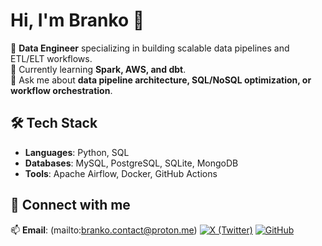 # Hi, I'm Branko 👋

🔭 **Data Engineer** specializing in building scalable data pipelines and ETL/ELT workflows.  
🌱 Currently learning **Spark, AWS, and dbt**.  
💬 Ask me about **data pipeline architecture, SQL/NoSQL optimization, or workflow orchestration**.

## 🛠️ Tech Stack
- **Languages**: Python, SQL  
- **Databases**: MySQL, PostgreSQL, SQLite, MongoDB 
- **Tools**: Apache Airflow, Docker, GitHub Actions  

## 🔗 Connect with me
📫 **Email**: (mailto:branko.contact@proton.me)  [![X (Twitter)](https://img.shields.io/badge/X-000000?style=for-the-badge&logo=x&logoColor=white)](https://x.com/BrankoData)  [![GitHub](https://img.shields.io/badge/GitHub-181717?style=flat&logo=github&logoColor=white)](https://github.com/brankowss)
